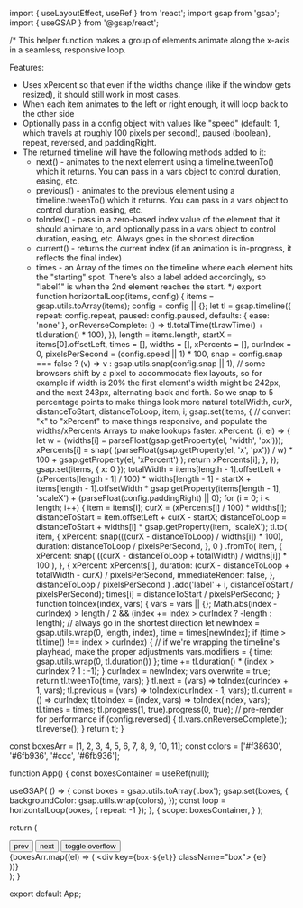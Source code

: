 import { useLayoutEffect, useRef } from 'react';
import gsap from 'gsap';
import { useGSAP } from '@gsap/react';



/*
This helper function makes a group of elements animate along the x-axis in a seamless, responsive loop.

Features:
 - Uses xPercent so that even if the widths change (like if the window gets resized), it should still work in most cases.
 - When each item animates to the left or right enough, it will loop back to the other side
 - Optionally pass in a config object with values like "speed" (default: 1, which travels at roughly 100 pixels per second), paused (boolean),  repeat, reversed, and paddingRight.
 - The returned timeline will have the following methods added to it:
   - next() - animates to the next element using a timeline.tweenTo() which it returns. You can pass in a vars object to control duration, easing, etc.
   - previous() - animates to the previous element using a timeline.tweenTo() which it returns. You can pass in a vars object to control duration, easing, etc.
   - toIndex() - pass in a zero-based index value of the element that it should animate to, and optionally pass in a vars object to control duration, easing, etc. Always goes in the shortest direction
   - current() - returns the current index (if an animation is in-progress, it reflects the final index)
   - times - an Array of the times on the timeline where each element hits the "starting" spot. There's also a label added accordingly, so "label1" is when the 2nd element reaches the start.
 */
export function horizontalLoop(items, config) {
  items = gsap.utils.toArray(items);
  config = config || {};
  let tl = gsap.timeline({
      repeat: config.repeat,
      paused: config.paused,
      defaults: { ease: 'none' },
      onReverseComplete: () => tl.totalTime(tl.rawTime() + tl.duration() * 100),
    }),
    length = items.length,
    startX = items[0].offsetLeft,
    times = [],
    widths = [],
    xPercents = [],
    curIndex = 0,
    pixelsPerSecond = (config.speed || 1) * 100,
    snap = config.snap === false ? (v) => v : gsap.utils.snap(config.snap || 1), // some browsers shift by a pixel to accommodate flex layouts, so for example if width is 20% the first element's width might be 242px, and the next 243px, alternating back and forth. So we snap to 5 percentage points to make things look more natural
    totalWidth,
    curX,
    distanceToStart,
    distanceToLoop,
    item,
    i;
  gsap.set(items, {
    // convert "x" to "xPercent" to make things responsive, and populate the widths/xPercents Arrays to make lookups faster.
    xPercent: (i, el) => {
      let w = (widths[i] = parseFloat(gsap.getProperty(el, 'width', 'px')));
      xPercents[i] = snap(
        (parseFloat(gsap.getProperty(el, 'x', 'px')) / w) * 100 +
          gsap.getProperty(el, 'xPercent')
      );
      return xPercents[i];
    },
  });
  gsap.set(items, { x: 0 });
  totalWidth =
    items[length - 1].offsetLeft +
    (xPercents[length - 1] / 100) * widths[length - 1] -
    startX +
    items[length - 1].offsetWidth *
      gsap.getProperty(items[length - 1], 'scaleX') +
    (parseFloat(config.paddingRight) || 0);
  for (i = 0; i < length; i++) {
    item = items[i];
    curX = (xPercents[i] / 100) * widths[i];
    distanceToStart = item.offsetLeft + curX - startX;
    distanceToLoop =
      distanceToStart + widths[i] * gsap.getProperty(item, 'scaleX');
    tl.to(
      item,
      {
        xPercent: snap(((curX - distanceToLoop) / widths[i]) * 100),
        duration: distanceToLoop / pixelsPerSecond,
      },
      0
    )
      .fromTo(
        item,
        {
          xPercent: snap(
            ((curX - distanceToLoop + totalWidth) / widths[i]) * 100
          ),
        },
        {
          xPercent: xPercents[i],
          duration:
            (curX - distanceToLoop + totalWidth - curX) / pixelsPerSecond,
          immediateRender: false,
        },
        distanceToLoop / pixelsPerSecond
      )
      .add('label' + i, distanceToStart / pixelsPerSecond);
    times[i] = distanceToStart / pixelsPerSecond;
  }
  function toIndex(index, vars) {
    vars = vars || {};
    Math.abs(index - curIndex) > length / 2 &&
      (index += index > curIndex ? -length : length); // always go in the shortest direction
    let newIndex = gsap.utils.wrap(0, length, index),
      time = times[newIndex];
    if (time > tl.time() !== index > curIndex) {
      // if we're wrapping the timeline's playhead, make the proper adjustments
      vars.modifiers = { time: gsap.utils.wrap(0, tl.duration()) };
      time += tl.duration() * (index > curIndex ? 1 : -1);
    }
    curIndex = newIndex;
    vars.overwrite = true;
    return tl.tweenTo(time, vars);
  }
  tl.next = (vars) => toIndex(curIndex + 1, vars);
  tl.previous = (vars) => toIndex(curIndex - 1, vars);
  tl.current = () => curIndex;
  tl.toIndex = (index, vars) => toIndex(index, vars);
  tl.times = times;
  tl.progress(1, true).progress(0, true); // pre-render for performance
  if (config.reversed) {
    tl.vars.onReverseComplete();
    tl.reverse();
  }
  return tl;
}


const boxesArr = [1, 2, 3, 4, 5, 6, 7, 8, 9, 10, 11];
const colors = ['#f38630', '#6fb936', '#ccc', '#6fb936'];

function App() {
  const boxesContainer = useRef(null);

  useGSAP(
    () => {
      const boxes = gsap.utils.toArray('.box');
      gsap.set(boxes, {
        backgroundColor: gsap.utils.wrap(colors),
      });
      const loop = horizontalLoop(boxes, { repeat: -1 });
    },
    {
      scope: boxesContainer,
    }
  );

  return (
    <div className="app">
      <button className="prev">prev</button>
      <button className="next">next</button>
      <button className="toggle">toggle overflow</button>
      <div className="wrapper" ref={boxesContainer}>
        {boxesArr.map((el) => (
          <div key={`box-${el}`} className="box">
            {el}
          </div>
        ))}
      </div>
    </div>
  );
}

export default App;
